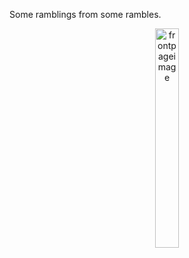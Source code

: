 Some ramblings from some rambles.

<figure style="display: block; text-align: center;">
  <img src="/assets/DSC_7588.JPEG" alt="frontpageimage" style="display: block; margin: 0 auto; width: 30%; border-radius: 10px;">
</figure>


